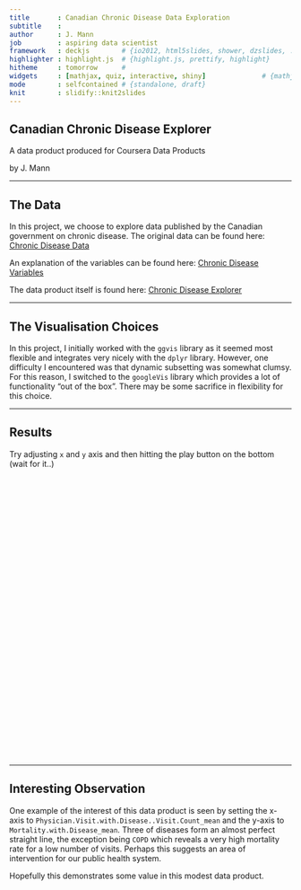 ```yaml
---
title       : Canadian Chronic Disease Data Exploration
subtitle    : 
author      : J. Mann 
job         : aspiring data scientist
framework   : deckjs        # {io2012, html5slides, shower, dzslides, ...}
highlighter : highlight.js  # {highlight.js, prettify, highlight}
hitheme     : tomorrow      # 
widgets     : [mathjax, quiz, interactive, shiny]              # {mathjax, quiz, bootstrap}
mode        : selfcontained # {standalone, draft}
knit        : slidify::knit2slides
---
```


## Canadian Chronic Disease Explorer

A data product produced for Coursera Data Products 

by J. Mann


---

## The Data

In this project, we choose to explore data published by the Canadian
government on chronic disease. The original data can be found here:
[Chronic Disease Data](http://www.phac-aspc.gc.ca/data-donnees/hpcdp-pspmc/assets/ccdss-scsmc-eng.csv)

An explanation of the variables can be found here: 
[Chronic Disease Variables](http://www.phac-aspc.gc.ca/data-donnees/hpcdp-pspmc/assets/EN_CanadianAggregateDatasets.docx)

The data product itself is found here: [Chronic Disease Explorer](https://crema.shinyapps.io/chronic/)



---

## The Visualisation Choices

In this project, I initially worked with the `ggvis` library as it seemed most flexible 
and integrates very nicely with the `dplyr` library. However, one difficulty I 
encountered was that dynamic subsetting was somewhat clumsy. For this reason, 
I switched to the `googleVis` library which provides a lot of functionality “out 
of the box”. There may be some sacrifice in flexibility for this choice.

---  

## Results 

Try adjusting `x` and `y` axis and then hitting the play button on the bottom (wait for it..)

<!-- MotionChart generated in R 3.1.1 by googleVis 0.5.5 package -->
<!-- Sun Sep 21 16:33:23 2014 -->


<!-- jsHeader -->
<script type="text/javascript">
 
// jsData 
function gvisDataMotionChartID933a2460ca7 () {
var data = new google.visualization.DataTable();
var datajson =
[
 [
 "Asthma",
1999,
826006.4211,
7731.631579,
49149.63158,
459.4736842,
5190.315789,
6039,
9459,
64701.47368,
55865.84211,
75863.84211,
528527.0526,
null,
null,
null,
null,
44469.94737,
359581.1053,
456840.1579,
2614452.789,
32286.47368,
197418.1579,
272997.4737,
1248140.526 
],
[
 "Asthma",
2000,
834845.8421,
7204.263158,
55582.57895,
506.8421053,
5157,
6271.894737,
9810.789474,
69397.57895,
54620.52632,
74097.47368,
521485.8947,
null,
null,
null,
null,
49971.15789,
392171.3684,
460250.3684,
2622264,
35908.26316,
215794.7368,
273902.0526,
1251701.684 
],
[
 "Asthma",
2001,
844434.7895,
6528.315789,
61284,
553.8947368,
5172.789474,
6451.578947,
9955.736842,
71983.10526,
53294.21053,
71970.63158,
511439.3684,
null,
null,
null,
null,
54322.57895,
408896.8421,
458318.8421,
2578856.684,
38916.63158,
228930.4737,
275916.1579,
1255866.632 
],
[
 "Asthma",
2002,
853968.6316,
6018.789474,
66450.31579,
586.5789474,
5232.157895,
6539.210526,
9929.052632,
72253.57895,
52449.31579,
70419.63158,
507002.8421,
null,
null,
null,
null,
58301.84211,
428820.4737,
459598.7368,
2595639.632,
41683.26316,
241334.2105,
279004.8947,
1277844.632 
],
[
 "Asthma",
2003,
863473.4211,
5765.526316,
71332.26316,
639.6315789,
5342.210526,
6801.947368,
10235.84211,
73415.52632,
52665.31579,
70166.84211,
492692.0526,
null,
null,
null,
null,
62085.31579,
450471,
462344.0526,
2620130.526,
43970.84211,
250120.7368,
279135.3158,
1266642.789 
],
[
 "Asthma",
2004,
872823.9474,
5547.157895,
75935.68421,
668.5263158,
5286.157895,
7045.421053,
10561.42105,
75582.63158,
52813.42105,
70371.63158,
487878.4737,
null,
null,
null,
null,
65645.52632,
471023.8421,
465154.5789,
2653260.474,
46478.05263,
262996.5789,
283291.1053,
1297919.684 
],
[
 "Asthma",
2005,
883781.3684,
5599.578947,
80566.57895,
682.8947368,
5218.578947,
7339.578947,
10935.63158,
79631.68421,
53200.73684,
70698.31579,
512729.3684,
null,
null,
null,
null,
69810.47368,
497468.8421,
474386.8421,
2729535.789,
49489.26316,
281554.7368,
290181.7895,
1352532.789 
],
[
 "Asthma",
2006,
895320.1579,
5143.894737,
84738.63158,
729.1578947,
5370.315789,
7243.421053,
10668.15789,
76282.89474,
52595.52632,
69382.57895,
466460.0526,
null,
null,
null,
null,
72315,
498282.4737,
473330.5263,
2673752.368,
51483.63158,
293148.6316,
292850.8421,
1382432.526 
],
[
 "Asthma",
2007,
908061.1579,
4712.684211,
88446.63158,
735.6315789,
5374.578947,
7247.684211,
10565.05263,
76634.84211,
52821.31579,
69355.42105,
470233.8947,
null,
null,
null,
null,
74353.73684,
498864.9474,
473296.8947,
2630799.158,
52990.26316,
300111.3158,
294906.7895,
1398597.947 
],
[
 "Asthma",
2008,
922240.4211,
4609.578947,
92040.15789,
779.0526316,
5418.947368,
7461.947368,
10842.15789,
79774.73684,
52859.05263,
69267.63158,
477984.4737,
null,
null,
null,
null,
77115.47368,
514949.0526,
478468.1053,
2667822.158,
55189.73684,
316830,
300637.1053,
1442215.105 
],
[
 "Asthma",
2009,
933785.2105,
4648.263158,
95668.89474,
772.8947368,
5335.421053,
7653.947368,
11047.10526,
81227.05263,
52697.84211,
69069,
477364.8947,
null,
null,
null,
null,
80032.10526,
534240.3158,
484217.3684,
2716777.737,
57672.31579,
332496.3158,
306758.2105,
1479694.105 
],
[
 "COPD",
1999,
749577,
8269.636364,
43755.81818,
2752.636364,
6643.363636,
11894.72727,
20869.63636,
220871.4545,
52018.09091,
73760.18182,
608435.7273,
null,
null,
null,
null,
41382.54545,
488094,
428911.0909,
2843085.818,
34838.45455,
320193.5455,
289956,
1462608.273 
],
[
 "COPD",
2000,
766963.9091,
7527.545455,
48396,
2859.818182,
6588.272727,
12288.27273,
21553.09091,
228672.2727,
51471,
72712.63636,
601504.0909,
null,
null,
null,
null,
45630.54545,
528252.8182,
439470,
2893657.091,
38138.72727,
343963.3636,
295134.2727,
1481692.636 
],
[
 "COPD",
2001,
783194.4545,
7143.545455,
52545.81818,
3006.272727,
6547.090909,
12637.90909,
21908.18182,
235458.2727,
49866.54545,
70252.36364,
586204.0909,
null,
null,
null,
null,
49357.36364,
559864.9091,
445168.9091,
2893063.636,
41193.81818,
362098.9091,
300689.4545,
1495596 
],
[
 "COPD",
2002,
798661.0909,
6595.090909,
56003.18182,
3147.272727,
6580.636364,
12727.09091,
21781.36364,
233578.6364,
49294.63636,
68790.27273,
581310.2727,
null,
null,
null,
null,
52362,
587331.5455,
452157,
2944286.455,
43693.09091,
377758.0909,
306990,
1529875.091 
],
[
 "COPD",
2003,
813514.9091,
6653.454545,
59358.54545,
3299.727273,
6698.727273,
13197,
22193.72727,
233945.7273,
49506.81818,
68416.90909,
560657.7273,
null,
null,
null,
null,
55498.63636,
621738.5455,
459595.9091,
2995375.091,
46103.18182,
390663.8182,
309815.7273,
1520069.727 
],
[
 "COPD",
2004,
828429,
6720.272727,
62636.72727,
3342,
6616.363636,
13738.90909,
23012.45455,
236655,
49884.54545,
68912.18182,
553405.6364,
null,
null,
null,
null,
58528.09091,
657218.4545,
467944.0909,
3066966.818,
48748.09091,
410859.5455,
317458.9091,
1567148.455 
],
[
 "COPD",
2005,
844372.6364,
6550.909091,
65736.27273,
3319.090909,
6526.363636,
13897.36364,
23271.54545,
244042.9091,
50397.81818,
69516,
589707.8182,
null,
null,
null,
null,
61330.90909,
686487.5455,
479449.9091,
3155930.182,
51293.72727,
434908.9091,
326811,
1643098.909 
],
[
 "COPD",
2006,
860775.5455,
6445.090909,
68730.54545,
3527.181818,
6669.818182,
14012.18182,
23181.54545,
241485.2727,
49501.63636,
67738.09091,
525325.0909,
null,
null,
null,
null,
63870.81818,
693619.6364,
485181.5455,
3126391.909,
53521.09091,
459061.6364,
332785.3636,
1689290.182 
],
[
 "COPD",
2007,
877049.1818,
6686.181818,
71758.90909,
3543.272727,
6674.181818,
14052,
23028,
245454.8182,
49308.81818,
67235.72727,
528244.9091,
null,
null,
null,
null,
66519.54545,
705771.5455,
489243.5455,
3093228.818,
55634.72727,
473941.0909,
337296.5455,
1715307.818 
],
[
 "COPD",
2008,
894011.4545,
7091.727273,
75172.09091,
3674.727273,
6714.272727,
14518.63636,
23686.63636,
257616.8182,
49347.27273,
67063.09091,
535689,
null,
null,
null,
null,
69649.90909,
735624.2727,
496489.0909,
3139761,
58379.18182,
501704.4545,
344611.6364,
1771777.909 
],
[
 "COPD",
2009,
909151.9091,
7502.181818,
78861.27273,
3677.727273,
6578.454545,
14824.09091,
24096.27273,
260549.1818,
49372.36364,
67079.18182,
535020.5455,
null,
null,
null,
null,
72904.36364,
761193.5455,
502924.6364,
3195074.455,
61268.18182,
523687.6364,
352246.6364,
1818931.364 
],
[
 "Diabetes",
1999,
858799,
4675.666667,
33349.16667,
1263.166667,
4649,
6945.833333,
11899.5,
122022.5,
51152.66667,
69763.83333,
475794.6667,
32455.33333,
551038.8333,
509300.3333,
4014982.167,
31343.5,
328839.6667,
486016.5,
2737658.333,
26268.33333,
222126,
288006.5,
1275947.167 
],
[
 "Diabetes",
2000,
868362.8333,
4648.666667,
36605.16667,
1326.5,
4606,
7264.833333,
12429.83333,
128894.6667,
49945.16667,
67941.5,
466841.8333,
35537.33333,
595772.6667,
514514.8333,
4037490.167,
34397.16667,
356845.5,
491977,
2754037,
28569.83333,
238808.6667,
290051,
1281740.167 
],
[
 "Diabetes",
2001,
878549.3333,
4837.5,
39984,
1405.833333,
4594,
7541.5,
12755.83333,
133734.3333,
48365.5,
65508.5,
454575.6667,
38730.16667,
637045.8333,
514698,
3989717,
37487,
382302,
491133.6667,
2703402.5,
31079,
254589.6667,
292586,
1284472.833 
],
[
 "Diabetes",
2002,
888601.5,
5030,
43484,
1496.5,
4602.166667,
7856.333333,
13124,
138659.6667,
47283.66667,
63500,
445086.8333,
42039.33333,
684240,
517132.1667,
4018401.833,
40675.83333,
410597.6667,
493184.3333,
2713987.667,
33658.33333,
273459.8333,
295930.5,
1302431 
],
[
 "Diabetes",
2003,
898405,
4971.333333,
46816.66667,
1609.5,
4655.5,
8207.833333,
13506.5,
138571.1667,
47260.33333,
63030.16667,
430954.6667,
45201.83333,
726456.3333,
520411.6667,
4021925.5,
43801.33333,
440123,
496606.8333,
2733141.833,
36018.5,
286135.5,
295850.8333,
1286811.5 
],
[
 "Diabetes",
2004,
908167.6667,
5289.166667,
50358.5,
1633,
4603.166667,
8658.333333,
14178.33333,
142088.8333,
47228.16667,
62926.33333,
424747.6667,
48557.5,
780807.3333,
523727.5,
4072194,
47115.5,
474126,
499932.5,
2757030.833,
38669.66667,
306457.8333,
300061.6667,
1313205.333 
],
[
 "Diabetes",
2005,
919561.3333,
5589.833333,
54178.83333,
1665.666667,
4512.5,
9052,
14769.83333,
151555.1667,
47487.16667,
63055.66667,
445663.5,
52220.16667,
842652.3333,
533220,
4198873.167,
50730,
508853.8333,
510226,
2831914.667,
41746.5,
333468.1667,
307252.5,
1364147.667 
],
[
 "Diabetes",
2006,
931384.5,
5907,
58276.33333,
1813.666667,
4572.5,
9446.166667,
15265,
154022.6667,
46070,
60549.33333,
389980.5,
56067.83333,
890994.1667,
532259.6667,
4139499.333,
54445.5,
529194.1667,
507916.8333,
2755219,
44797.5,
361427.6667,
308822.5,
1381369.167 
],
[
 "Diabetes",
2007,
944253.5,
5643.666667,
61968.83333,
1882.666667,
4513.833333,
9716.666667,
15578,
159606,
45757.16667,
59839.5,
388389,
59441.66667,
928496.6667,
532203.3333,
4086773.833,
57703.16667,
547832,
506816.1667,
2695611.167,
47430.83333,
380281.5,
309939,
1388867.333 
],
[
 "Diabetes",
2008,
958888.1667,
5647.833333,
65583.66667,
1954.666667,
4537.833333,
10070.16667,
16052.33333,
167819.8333,
45617.83333,
59494,
391190.3333,
62803.16667,
980261,
537593.6667,
4156059.833,
60986.33333,
574947.3333,
511831.8333,
2725261.667,
50219,
404991.3333,
315528.5,
1429046.5 
],
[
 "Diabetes",
2009,
971260,
6031.166667,
69512.66667,
1987.833333,
4412.833333,
10417.16667,
16556.33333,
171229,
45522.16667,
59260.5,
389665.3333,
66465.5,
1029691.333,
543731.3333,
4240547.333,
64560.16667,
604414.5,
517803.1667,
2770956.833,
53253.66667,
425039.5,
321875.6667,
1467970.833 
],
[
 "Hypertension",
1999,
824446.0714,
17317.5,
123672,
3290.785714,
4239,
20760.21429,
33484.92857,
319476.8571,
45828.42857,
61274.35714,
411968.7857,
120402.8571,
1782167.357,
420289.2857,
3419458.929,
117773.7857,
1115427.643,
403519.5,
2306841.643,
92209.07143,
666506.7857,
247648.7143,
1111537.929 
],
[
 "Hypertension",
2000,
837095.5714,
17572.28571,
137524.0714,
3610.5,
3951.214286,
22240.71429,
35658,
345166.9286,
43501.71429,
57799.5,
384559.2857,
133569.8571,
1953088.286,
419050.7143,
3357724.714,
130734.8571,
1222999.929,
403337.5714,
2269660.5,
102033.4286,
729648.6429,
244946.3571,
1086744 
],
[
 "Hypertension",
2001,
850505.3571,
17178.21429,
150663.4286,
3961.714286,
3687.642857,
23289.85714,
37097.35714,
363743.5714,
41170.28571,
54175.5,
358217.5714,
145899.2143,
2094756,
415363.0714,
3265092.857,
142737.2143,
1309633.929,
399203.7857,
2195829.643,
111423,
784569.8571,
243833.1429,
1067857.5 
],
[
 "Hypertension",
2002,
863900.5714,
16907.78571,
163166.3571,
4295.785714,
3481.714286,
24132,
37880.35714,
371795.5714,
39609.64286,
51659.57143,
344706.4286,
157618.2857,
2242340.357,
413917.5,
3240521.786,
154086.4286,
1401736.929,
397753.2857,
2172424.071,
120441.2143,
839982,
243835.2857,
1066564.714 
],
[
 "Hypertension",
2003,
877286.7857,
16539.64286,
174928.7143,
4642.928571,
3352.071429,
25243.07143,
39016.92857,
370459.7143,
39159,
50673.85714,
328402.2857,
168715.9286,
2373207.214,
413668.5,
3199987.714,
165036,
1494909.214,
397815,
2158875.643,
128470.7143,
877606.2857,
241024.0714,
1039650.857 
],
[
 "Hypertension",
2004,
890693.5714,
16087.28571,
185893.0714,
4834.714286,
3124.071429,
26485.71429,
40780.92857,
382863.2143,
38620.28571,
49881.21429,
313227,
179031,
2518839.643,
414686.3571,
3207813.429,
175172.1429,
1586806.5,
399005.7857,
2156579.786,
136505.5714,
931277.7857,
242914.9286,
1049760.643 
],
[
 "Hypertension",
2005,
905357.5714,
15987.21429,
196578.6429,
4934.142857,
2945.357143,
27480.21429,
42163.5,
399181.2857,
38340.21429,
49325.14286,
336015.2143,
189104.7857,
2671140.429,
418913.7857,
3265707.214,
185171.1429,
1669969.5,
404672.7857,
2186150.357,
145053.2143,
1000084.714,
246634.5,
1077412.5 
],
[
 "Hypertension",
2006,
920680.9286,
15701.57143,
206878.7143,
5275.5,
2874,
27939.64286,
42531,
400796.7857,
37037.14286,
46963.07143,
268240.0714,
198466.7143,
2756097.429,
418245.4286,
3218451,
194142.8571,
1697565,
403128.8571,
2130393,
152146.9286,
1057361.786,
247299,
1085863.714 
],
[
 "Hypertension",
2007,
936957.8571,
14968.5,
216103.5,
5438.142857,
2726.142857,
28432.07143,
43004.35714,
413506.2857,
36656.78571,
46168.28571,
260972.1429,
206617.0714,
2824480.071,
417376.5,
3157783.286,
201954.6429,
1726801.071,
401463.6429,
2071005.214,
158336.1429,
1096512.643,
247227.6429,
1085123.143 
],
[
 "Hypertension",
2008,
954798.6429,
14477.35714,
224648.7857,
5688,
2603.785714,
29241.85714,
44090.14286,
432922.5,
36188.14286,
45312.21429,
255689.3571,
214382.7857,
2937326.357,
420711,
3198252.857,
209499.4286,
1782859.286,
404466.6429,
2085435.643,
164936.3571,
1153575.429,
250996.9286,
1111467.214 
],
[
 "Hypertension",
2009,
970547.1429,
14336.35714,
232797.2143,
5754.214286,
2427.428571,
29934.21429,
45054.85714,
442532.5714,
35817.42857,
44721.64286,
248480.3571,
221586.6429,
3030237.214,
425016.4286,
3258147.643,
216359.3571,
1832853.214,
408511.9286,
2116072.071,
171269.1429,
1196730.214,
255931.5,
1140749.571 
],
[
 "Mental_Illness",
1999,
826006.4211,
null,
117575.0526,
null,
null,
16482.63158,
25448.21053,
256356.4737,
45356.68421,
59787.94737,
336412.4211,
117557.3684,
1705455.947,
420462.4737,
2900449.895,
114555,
1090425.316,
398713.4211,
1985734.105,
86334.63158,
614736.4737,
228708.7895,
913587.7895 
],
[
 "Mental_Illness",
2000,
834845.8421,
null,
120033.4737,
null,
null,
16402.89474,
25264.26316,
258049.8947,
44434.42105,
58571.05263,
332431.8947,
120015,
1722829.105,
425585.3684,
2937585.158,
117053.6842,
1104296.368,
404480.0526,
2008970.526,
87762.94737,
618086.6842,
231264.1579,
927267.3158 
],
[
 "Mental_Illness",
2001,
844434.7895,
null,
122336.2105,
null,
null,
16233.94737,
24869.36842,
257563.2632,
43440,
56967.15789,
325382.2105,
122315.8421,
1728135,
426426.4737,
2917422.947,
119199.1579,
1106010.158,
404374.5789,
1977742.421,
89276.21053,
621607.5789,
234380.8421,
938245.5789 
],
[
 "Mental_Illness",
2002,
853968.6316,
null,
124288.1053,
null,
null,
16096.73684,
24429.94737,
260099.6842,
42825.15789,
55831.26316,
318702.3158,
124270.4211,
1746498.316,
429406.8947,
2961749.053,
121059.9474,
1117717.105,
406982.3684,
1997439.789,
90489.47368,
628207.4211,
238386.7895,
962772.1579 
],
[
 "Mental_Illness",
2003,
863473.4211,
null,
124480.7368,
null,
null,
16137.47368,
24290.21053,
258081.7895,
43263.15789,
56026.10526,
307545.3158,
124460.8421,
1746748.263,
434869.4211,
2997065.526,
121105.7368,
1125877.263,
412550.6842,
2030434.421,
90421.42105,
620282.8421,
240285.7895,
965107.2632 
],
[
 "Mental_Illness",
2004,
872823.9474,
null,
124965.7895,
null,
null,
16278.78947,
24554.68421,
256383.9474,
43510.57895,
56290.26316,
306624.9474,
124945.2632,
1762082.368,
440002.8947,
3069130.263,
121450.4211,
1132487.842,
417702.3158,
2071179,
91271.05263,
629001.6316,
245460.6316,
996423.6316 
],
[
 "Mental_Illness",
2005,
883781.3684,
null,
127430.6842,
null,
null,
16602.31579,
24989.36842,
281748.1579,
43874.68421,
56566.89474,
310186.5789,
127409.6842,
1816944.947,
449866.1053,
3189045.947,
123854.0526,
1161688.579,
428284.2632,
2142935.368,
93840.47368,
654365.6842,
252554.2105,
1043922.789 
],
[
 "Mental_Illness",
2006,
895320.1579,
null,
127959.7895,
null,
null,
15681.78947,
23357.52632,
237415.4211,
44072.68421,
56586.47368,
304728,
127944.1579,
1794939.789,
451851.9474,
3193651.737,
124143.6316,
1130928.158,
429025.4211,
2115982.737,
94346.52632,
663142.2632,
256381.1053,
1075340.053 
],
[
 "Mental_Illness",
2007,
908061.1579,
null,
129052.8947,
null,
null,
15660.15789,
23227.89474,
243539.5263,
44318.05263,
56581.89474,
302769.4737,
129037.1053,
1777400.526,
454034.5263,
3188641.895,
124971.3158,
1111065,
430230.3158,
2092505.368,
94989.63158,
665588.6842,
259228.5789,
1094294.211 
],
[
 "Mental_Illness",
2008,
922240.4211,
null,
131027.2105,
null,
null,
15762.15789,
23348.36842,
251365.4211,
44471.36842,
56655,
305819.5263,
131013.3158,
1819999.105,
460026.9474,
3254402.368,
126783.3158,
1131186.632,
435878.6842,
2122504.105,
96872.84211,
688232.3684,
264965.8421,
1130480.368 
],
[
 "Mental_Illness",
2009,
933785.2105,
null,
132332.3684,
null,
null,
15806.52632,
23433.94737,
253832.5263,
44460,
56579.68421,
304198.5789,
132317.3684,
1855466.842,
467242.5789,
3335604.947,
127968.4737,
1150300.105,
442989,
2168709.632,
98440.10526,
704713.1053,
271635.3158,
1165548.316 
],
[
 "MoodAnxiety_Disorder",
1999,
826006.4211,
null,
86037,
null,
null,
12201.31579,
18869.84211,
171887.8421,
49639.10526,
66366.47368,
420881.3684,
86033.68421,
1311074.368,
445788.9474,
3217419.789,
84843.15789,
836105.2105,
422871.6316,
2200296,
63683.05263,
474784.1053,
246517.7368,
1015886.842 
],
[
 "MoodAnxiety_Disorder",
2000,
834845.8421,
null,
88677.94737,
null,
null,
12175.26316,
18758.68421,
174227.3684,
48662.52632,
65077.10526,
416253.7895,
88672.57895,
1327803.316,
450518.8421,
3254101.263,
87489.47368,
848355.6316,
428288.3684,
2223419.526,
65208.47368,
479162.0526,
248840.2105,
1029174.158 
],
[
 "MoodAnxiety_Disorder",
2001,
844434.7895,
null,
90554.52632,
null,
null,
12045.63158,
18450.94737,
175460.3684,
47629.10526,
63385.42105,
407485.2632,
90549.63158,
1329130.737,
451493.3684,
3236183.053,
89323.42105,
847759.8947,
428234.0526,
2192940.632,
66356.05263,
481048.8947,
252142.7368,
1041612.158 
],
[
 "MoodAnxiety_Disorder",
2002,
853968.6316,
null,
91859.05263,
null,
null,
11894.52632,
18072.15789,
174811.8947,
47027.21053,
62189.68421,
403989.3158,
91852.89474,
1336559.368,
454948.5789,
3289891.263,
90609.15789,
852537.4737,
431275.8947,
2218744.263,
67071.94737,
483658.7368,
256529.5263,
1069399.421 
],
[
 "MoodAnxiety_Disorder",
2003,
863473.4211,
null,
91968.63158,
null,
null,
11839.42105,
17775.94737,
170334.7895,
47561.21053,
62540.52632,
395292,
91962.15789,
1327960.895,
460350.1579,
3331676.526,
90699.78947,
853523.2105,
436749.7895,
2257759.579,
66772.73684,
474065.3684,
258485.8421,
1072177.579 
],
[
 "MoodAnxiety_Disorder",
2004,
872823.9474,
null,
91731.47368,
null,
null,
11847,
17815.57895,
168682.5789,
47942.84211,
63029.36842,
394325.2105,
91723.89474,
1328404.579,
466055.6842,
3418192.895,
90442.89474,
850748.6842,
442406.3684,
2307591.789,
66909.78947,
477284.6842,
264251.2105,
1108851.158 
],
[
 "MoodAnxiety_Disorder",
2005,
883781.3684,
null,
93170.52632,
null,
null,
12008.36842,
18005.52632,
176239.4211,
48468.78947,
63550.26316,
415695.3158,
93163.26316,
1361253.316,
476632.8947,
3556531.263,
91849.73684,
866963.0526,
453712.7368,
2390631.789,
68518.73684,
493769.2105,
272034.3158,
1163341.263 
],
[
 "MoodAnxiety_Disorder",
2006,
895320.1579,
null,
92557.10526,
null,
null,
10995.31579,
16247.21053,
148900.1053,
48759.15789,
63696.63158,
393243.6316,
92551.26316,
1332885.158,
479482.1053,
3564327.632,
91170.47368,
839042.6842,
455203.7368,
2359339.105,
68064,
493302.4737,
276598.5789,
1202330.842 
],
[
 "MoodAnxiety_Disorder",
2007,
908061.1579,
null,
91877.84211,
null,
null,
10850.52632,
15980.84211,
150837.7895,
49128.31579,
63827.84211,
395470.4211,
91871.52632,
1304686.421,
483074.6842,
3568310.526,
90417.63158,
814643.8421,
457718.6842,
2339095.105,
67498.57895,
489598.4211,
280428.3158,
1227069.316 
],
[
 "MoodAnxiety_Disorder",
2008,
922240.4211,
null,
91761.31579,
null,
null,
10740.15789,
15769.57895,
151727.8421,
49493.36842,
64233.31579,
405457.7368,
91755.94737,
1313629.737,
490930.1053,
3665278.579,
90304.73684,
814950.6316,
465132.7895,
2388243.316,
67774.89474,
498299.2105,
287587.5789,
1275415.737 
],
[
 "MoodAnxiety_Disorder",
2009,
933785.2105,
null,
92030.05263,
null,
null,
10669.26316,
15680.84211,
150789.4737,
49597.26316,
64333.10526,
407242.4211,
92024.52632,
1327582.263,
498995.2105,
3766602.474,
90568.26316,
821207.5263,
473054.6842,
2447293.895,
68302.26316,
506085.9474,
295145.0526,
1317796.105 
] 
];
data.addColumn('string','Disease');
data.addColumn('number','Fiscal.Year');
data.addColumn('number','Population');
data.addColumn('number','Incidence');
data.addColumn('number','Prevalence');
data.addColumn('number','Mortality.with.Disease');
data.addColumn('number','Mortality.without.Disease');
data.addColumn('number','Hospitalization.with.Disease..Person.Count');
data.addColumn('number','Hospitalization.with.Disease..Separation.Count');
data.addColumn('number','Hospitalization.with.Disease..Days.Stay');
data.addColumn('number','Hospitalization.without.Disease..Person.Count');
data.addColumn('number','Hospitalization.without.Disease..Separation.Count');
data.addColumn('number','Hospitalization.without.Disease..Days.Stay');
data.addColumn('number','Physician.Visit.with.Disease..Person.Count');
data.addColumn('number','Physician.Visit.with.Disease..Visit.Count');
data.addColumn('number','Physician.Visit.without.Disease..Person.Count');
data.addColumn('number','Physician.Visit.without.Disease..Visit.Count');
data.addColumn('number','General.Physician.Visit.with.Disease..Person.Count');
data.addColumn('number','General.Physician.Visit.with.Disease..Visit.Count');
data.addColumn('number','General.Physician.Visit.without.Disease..Person.Count');
data.addColumn('number','General.Physician.Visit.without.Disease..Visit.Count');
data.addColumn('number','Specialist.Visit.with.Disease..Person.Count');
data.addColumn('number','Specialist.Visit.with.Disease..Visit.Count');
data.addColumn('number','Specialist.Visit.without.Disease..Person.Count');
data.addColumn('number','Specialist.Visit.without.Disease..Visit.Count');
data.addRows(datajson);
return(data);
}
 
// jsDrawChart
function drawChartMotionChartID933a2460ca7() {
var data = gvisDataMotionChartID933a2460ca7();
var options = {};
options["width"] =    600;
options["height"] =    500;

    var chart = new google.visualization.MotionChart(
    document.getElementById('MotionChartID933a2460ca7')
    );
    chart.draw(data,options);
    

}
  
 
// jsDisplayChart
(function() {
var pkgs = window.__gvisPackages = window.__gvisPackages || [];
var callbacks = window.__gvisCallbacks = window.__gvisCallbacks || [];
var chartid = "motionchart";
  
// Manually see if chartid is in pkgs (not all browsers support Array.indexOf)
var i, newPackage = true;
for (i = 0; newPackage && i < pkgs.length; i++) {
if (pkgs[i] === chartid)
newPackage = false;
}
if (newPackage)
  pkgs.push(chartid);
  
// Add the drawChart function to the global list of callbacks
callbacks.push(drawChartMotionChartID933a2460ca7);
})();
function displayChartMotionChartID933a2460ca7() {
  var pkgs = window.__gvisPackages = window.__gvisPackages || [];
  var callbacks = window.__gvisCallbacks = window.__gvisCallbacks || [];
  window.clearTimeout(window.__gvisLoad);
  // The timeout is set to 100 because otherwise the container div we are
  // targeting might not be part of the document yet
  window.__gvisLoad = setTimeout(function() {
  var pkgCount = pkgs.length;
  google.load("visualization", "1", { packages:pkgs, callback: function() {
  if (pkgCount != pkgs.length) {
  // Race condition where another setTimeout call snuck in after us; if
  // that call added a package, we must not shift its callback
  return;
}
while (callbacks.length > 0)
callbacks.shift()();
} });
}, 100);
}
 
// jsFooter
</script>
 
<!-- jsChart -->  
<script type="text/javascript" src="https://www.google.com/jsapi?callback=displayChartMotionChartID933a2460ca7"></script>
 
<!-- divChart -->
  
<div id="MotionChartID933a2460ca7" 
  style="width: 600; height: 500;">
</div>

---

## Interesting Observation

One example of the interest of this data product is seen by setting the x-axis 
to `Physician.Visit.with.Disease..Visit.Count_mean` and the y-axis to 
`Mortality.with.Disease_mean`. Three of diseases form an almost perfect straight
line, the exception being `COPD` which reveals a very high mortality rate for a low
number of visits. Perhaps this suggests an area of intervention for our public
health system.

Hopefully this demonstrates some value in this modest data product.

